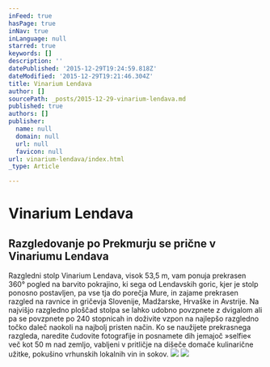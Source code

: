 ```yaml
---
inFeed: true
hasPage: true
inNav: true
inLanguage: null
starred: true
keywords: []
description: ''
datePublished: '2015-12-29T19:24:59.818Z'
dateModified: '2015-12-29T19:21:46.304Z'
title: Vinarium Lendava
author: []
sourcePath: _posts/2015-12-29-vinarium-lendava.md
published: true
authors: []
publisher:
  name: null
  domain: null
  url: null
  favicon: null
url: vinarium-lendava/index.html
_type: Article

---
```

# Vinarium Lendava

## Razgledovanje po Prekmurju se prične v Vinariumu Lendava

Razgledni stolp Vinarium Lendava, visok 53,5 m, vam ponuja prekrasen 
360° pogled na barvito pokrajino, ki sega od Lendavskih goric, kjer je 
stolp ponosno postavljen, pa vse tja do porečja Mure, in zajame 
prekrasen razgled na ravnice in gričevja Slovenije, Madžarske, Hrvaške 
in Avstrije.
Na najvišjo razgledno ploščad stolpa se lahko udobno povzpnete z 
dvigalom ali pa se povzpnete po 240 stopnicah in doživite vzpon na 
najlepšo razgledno točko daleč naokoli na najbolj pristen način. Ko se 
naužijete prekrasnega razgleda, naredite čudovite fotografije in 
posnamete dih jemajoč »selfie« več kot 50 m nad zemljo, vabljeni v 
pritličje na dišeče domače kulinarične užitke, pokušino vrhunskih 
lokalnih vin in sokov. ![](https://the-grid-user-content.s3-us-west-2.amazonaws.com/cd724f9c-ea73-4d73-aecd-4124b9f4e951.jpg)
![](https://the-grid-user-content.s3-us-west-2.amazonaws.com/9a60400c-a964-4e68-bddb-543ea9ed6bc6.jpg)